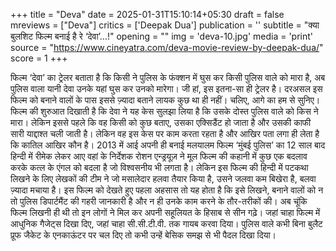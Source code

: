 +++
title = "Deva"
date = 2025-01-31T15:10:14+05:30
draft = false
mreviews = ["Deva"]
critics = ['Deepak Dua']
publication = ''
subtitle = "क्या बुलशिट फिल्म बनाई है रे ‘देवा’…!"
opening = ""
img = 'deva-10.jpg'
media = 'print'
source = "https://www.cineyatra.com/deva-movie-review-by-deepak-dua/"
score = 1
+++

फिल्म ‘देवा’ का ट्रेलर बताता है कि किसी ने पुलिस के फंक्शन में घुस कर किसी पुलिस वाले को मारा है, अब पुलिस वाला यानी देवा उनके यहां घुस कर उनको मारेगा। जी हां, इस इतना-सा ही ट्रेलर है। दरअसल इस फिल्म को बनाने वालों के पास इससे ज़्यादा बताने लायक कुछ था ही नहीं। चलिए, आगे का हम से सुनिए। फिल्म की शुरुआत दिखाती है कि देवा ने यह केस सुलझा लिया है कि उसके दोस्त पुलिस वाले को किस ने मारा। लेकिन इससे पहले कि वह किसी को कुछ बताए, उसका एक्सिडैंट हो जाता है और उसकी काफी सारी याद्दाश्त चली जाती है। लेकिन वह इस केस पर काम करता रहता है और आखिर पता लगा ही लेता है कि कातिल आखिर कौन है। 2013 में आई अपनी ही बनाई मलयालम फिल्म ‘मुंबई पुलिस’ का 12 साल बाद हिन्दी में रीमेक लेकर आए वहां के निर्देशक रोशन एन्ड्रयूज़ ने मूल फिल्म की कहानी में कुछ एक बदलाव करके कत्ल के एंगल को बदला है जो विश्वसनीय भी लगता है। लेकिन इस फिल्म की हिन्दी में पटकथा लिखने के लिए लेखकों की टीम ने जो मसालेदार हलवा तैयार किया है, उसने जलवा कम बिखेरा है, बलवा ज़्यादा मचाया है। इस फिल्म को देखते हुए पहला अहसास तो यह होता है कि इसे लिखने, बनाने वालों को न तो पुलिस डिपार्टमैंट की गहरी जानकारी है और न ही उनके काम करने के तौर-तरीकों की। अब चूंकि फिल्म लिखनी ही थी तो इन लोगों ने मिल कर अपनी सहूलियत के हिसाब से सीन गढ़े। जहां चाहा फिल्म में आधुनिक गैजेट्स दिखा दिए, जहां चाहा सी.सी.टी.वी. तक गायब करवा दिया। पुलिस वाले कभी बिना बुलैट प्रूफ जैकेट के एनकाऊंटर पर चल दिए तो कभी उन्हें बेसिक समझ से भी पैदल दिखा दिया।
